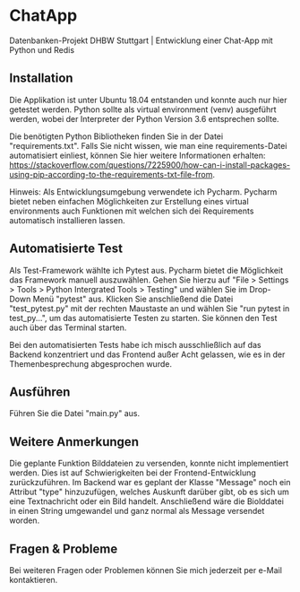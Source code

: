# ChatApp
Datenbanken-Projekt DHBW Stuttgart | Entwicklung einer Chat-App mit Python und Redis

## Installation
Die Applikation ist unter Ubuntu 18.04 entstanden und konnte auch nur hier getestet werden. Python sollte als virtual environment (venv) ausgeführt werden, wobei der Interpreter der Python Version 3.6 entsprechen sollte.

Die benötigten Python Bibliotheken finden Sie in der Datei "requirements.txt". Falls Sie nicht wissen, wie man eine requirements-Datei automatisiert einliest, können Sie hier weitere Informationen erhalten: https://stackoverflow.com/questions/7225900/how-can-i-install-packages-using-pip-according-to-the-requirements-txt-file-from.

Hinweis: Als Entwicklungsumgebung verwendete ich Pycharm. Pycharm bietet neben einfachen Möglichkeiten zur Erstellung eines virtual environments auch Funktionen mit welchen sich dei Requirements automatisch installieren lassen.

## Automatisierte Test
Als Test-Framework wählte ich Pytest aus. Pycharm bietet die Möglichkeit das Framework manuell auszuwählen. Gehen Sie hierzu auf "File > Settings > Tools > Python Intergrated Tools > Testing" und wählen Sie im Drop-Down Menü "pytest" aus.
Klicken Sie anschließend die Datei "test_pytest.py" mit der rechten Maustaste an und wählen Sie "run pytest in test_py...", um das automatisierte Testen zu starten. Sie können den Test auch über das Terminal starten.

Bei den automatisierten Tests habe ich misch ausschließlich auf das Backend konzentriert und das Frontend außer Acht gelassen, wie es in der Themenbesprechung abgesprochen wurde.

## Ausführen
Führen Sie die Datei "main.py" aus.

## Weitere Anmerkungen
Die geplante Funktion Bilddateien zu versenden, konnte nicht implementiert werden. Dies ist auf Schwierigkeiten bei der Frontend-Entwicklung zurückzuführen.
Im Backend war es geplant der Klasse "Message" noch ein Attribut "type" hinzuzufügen, welches Auskunft darüber gibt, ob es sich um eine Textnachricht oder ein Bild handelt. Anschließend wäre die Biolddatei in einen String umgewandel und ganz normal als Message versendet worden.

## Fragen & Probleme
Bei weiteren Fragen oder Problemen können Sie mich jederzeit per e-Mail kontaktieren.
